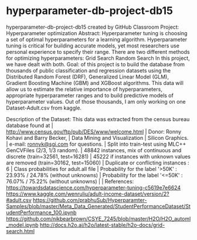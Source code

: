 # hyperparameter-db-project-db15
hyperparameter-db-project-db15 created by GitHub Classroom
Project: Hyperparameter optimization
Abstract: Hyperparameter tuning is choosing a set of optimal hyperparameters for a learning algorithm.  Hyperparameter tuning is critical for building accurate models, yet most researchers use personal experience to specify their range.
There are two different methods for optimizing hyperparameters:
Grid Search
Random Search
In this project, we have dealt with both.
Goal: of this project is to build the database  from thousands of public classification and regression datasets
using the Distributed Random Forest (DRF), Generalized Linear Model (GLM), Gradient Boosting
Machine (GBM) and XGBoost algorithms. This data will allow us to estimate the relative
importance of hyperparameters, appropriate hyperparameter ranges and to build predictive models
of hyperparameter values. Out of those thousands, I am only working on one Dataset-Adult.csv from kaggle.

Description of the Dataset: 
This data was extracted from the census bureau database found at
| http://www.census.gov/ftp/pub/DES/www/welcome.html
| Donor: Ronny Kohavi and Barry Becker,
|        Data Mining and Visualization
|        Silicon Graphics.
|        e-mail: ronnyk@sgi.com for questions.
| Split into train-test using MLC++ GenCVFiles (2/3, 1/3 random).
| 48842 instances, mix of continuous and discrete    (train=32561, test=16281)
| 45222 if instances with unknown values are removed (train=30162, test=15060)
| Duplicate or conflicting instances : 6
| Class probabilities for adult.all file
| Probability for the label '>50K'  : 23.93% / 24.78% (without unknowns)
| Probability for the label '<=50K' : 76.07% / 75.22% (without unknowns)
|
| References:
https://towardsdatascience.com/hyperparameter-tuning-c5619e7e6624
https://www.kaggle.com/wenruliu/adult-income-dataset/version/2?#adult.csv
https://github.com/prabhuSub/Hyperparamter-Samples/blob/master/Meta_Data_Generated/StudentPerformanceDataset/StudentPerformance_100.ipynb
https://github.com/nikbearbrown/CSYE_7245/blob/master/H2O/H2O_automl_model.ipynb
http://docs.h2o.ai/h2o/latest-stable/h2o-docs/grid-search.html
